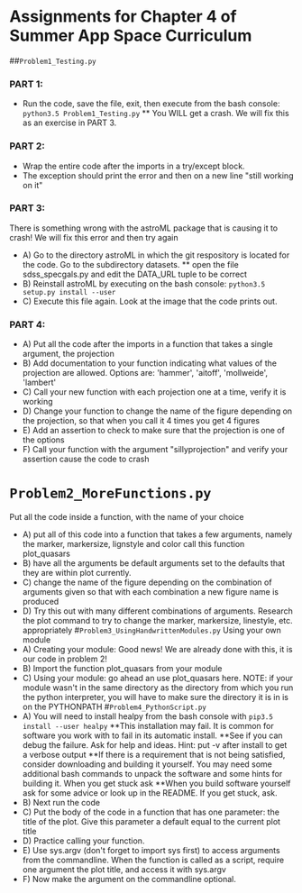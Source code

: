 # Assignments for Chapter 4 of Summer App Space Curriculum
##`Problem1_Testing.py`
### PART 1:
* Run the code, save the file, exit, then execute from the bash console:
```python3.5 Problem1_Testing.py```
** You WILL get a crash. We will fix this as an exercise in PART 3.

### PART 2:
* Wrap the entire code after the imports in a try/except block. 
* The exception should print the error and then on a new line "still working on it"

### PART 3: 
 There is something wrong with the astroML package that is causing it to crash! We will fix this error and then try again
* A) Go to the directory astroML in which the git respository is located for the code. Go to the subdirectory datasets.
** open the file sdss_specgals.py and edit the DATA_URL tuple to be correct
* B) Reinstall astroML by executing on the bash console:
```python3.5 setup.py install --user```
* C) Execute this file again. Look at the image that the code prints out.

### PART 4:
* A) Put all the code after the imports in a function that takes a single argument, the projection
* B) Add documentation to your function indicating what values of the projection are allowed. Options are: 'hammer', 'aitoff', 'mollweide', 'lambert'
* C) Call your new function with each projection one at a time, verify it is working
* D) Change your function to change the name of the figure depending on the projection, so that when you call it 4 times you get 4 figures
* E) Add an assertion to check to make sure that the projection is one of the options
* F) Call your function with the argument "sillyprojection" and verify your assertion cause the code to crash
# `Problem2_MoreFunctions.py`
 Put all the code inside a function, with the name of your choice
* A) put all of this code into a function that takes a few arguments, namely the marker, markersize, lignstyle and color call this function plot_quasars
* B)  have all the arguments be default arguments set to the defaults that they are within plot currently.
* C) change the name of the figure depending on the combination of arguments given so that with each combination a new figure name is produced
* D) Try this out with many different combinations of arguments. Research the plot command to try to change the marker, markersize, linestyle, etc. appropriately
#`Problem3_UsingHandwrittenModules.py`
 Using your own module
* A) Creating your module: Good news! We are already done with this, it is our code in problem 2!
* B) Import the function plot_quasars from your module
* C) Using your module: go ahead an use plot_quasars here.
 NOTE: if your module wasn't in the same directory as the directory from which you run the python interpreter, you will have to make sure the directory it is in is on the PYTHONPATH
#`Problem4_PythonScript.py`
* A) You will need to install healpy from the bash console with `pip3.5 install --user healpy`
**This installation may fail. It is common for software you work with to fail in its automatic install.
**See if you can debug the failure. Ask for help and ideas. Hint: put -v after install to get a verbose output
**If there is a requirement that is not being satisfied, consider downloading and building it yourself. You may need some additional bash commands to unpack the software and some hints for building it. When you get stuck ask
**When you build software yourself ask for some advice or look up in the README. If you get stuck, ask.
* B) Next run the code
* C) Put the body of the code in a function that has one parameter: the title of the plot. Give this parameter a default equal to the current plot title
* D) Practice calling your function.
* E) Use sys.argv (don't forget to import sys first) to access arguments from the commandline. When the function is called as a script, require one argument the plot title, and access it with sys.argv
* F) Now make the argument on the commandline optional.
